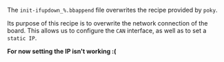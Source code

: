The `init-ifupdown_%.bbappend` file overwrites the recipe provided by `poky`.

Its purpose of this recipe is to overwrite the network connection of the board.
This allows us to configure the `CAN` interface, as well as to set a `static IP`. 

**For now setting the IP isn't working :(**